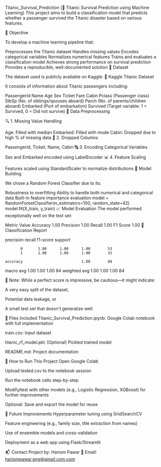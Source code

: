 Titanic_Survival_Prediction (🚢 Titanic Survival Prediction using Machine Learning) This project aims to build a classification model that predicts whether a passenger survived the Titanic disaster based on various features.

🎯 Objective

To develop a machine learning pipeline that:

Preprocesses the Titanic dataset
Handles missing values
Encodes categorical variables
Normalizes numerical features
Trains and evaluates a classification model
Achieves strong performance on survival prediction
Provides a reproducible, well-documented solution
📁 Dataset

The dataset used is publicly available on Kaggle:
🔗 Kaggle Titanic Dataset

It consists of information about Titanic passengers including:

PassengerId
Name
Age
Sex
Ticket
Fare
Cabin
Pclass (Passenger class)
SibSp (No. of siblings/spouses aboard)
Parch (No. of parents/children aboard)
Embarked (Port of embarkation)
Survived (Target variable: 1 = Survived, 0 = Did not survive)
🧼 Data Preprocessing

🔍 1. Missing Value Handling

Age: Filled with median
Embarked: Filled with mode
Cabin: Dropped due to high % of missing data
🔁 2. Dropped Columns

PassengerId, Ticket, Name, Cabin
🔠 3. Encoding Categorical Variables

Sex and Embarked encoded using LabelEncoder
📊 4. Feature Scaling

Features scaled using StandardScaler to normalize distributions
🧠 Model Building

We chose a Random Forest Classifier due to its:

Robustness to overfitting
Ability to handle both numerical and categorical data
Built-in feature importance evaluation
model = RandomForestClassifier(n_estimators=100, random_state=42)
model.fit(X_train, y_train)
📈 Model Evaluation
The model performed exceptionally well on the test set:


Metric	Value
Accuracy	1.00
Precision	1.00
Recall	1.00
F1 Score	1.00
🧾 Classification Report

precision    recall  f1-score   support

           0       1.00      1.00      1.00        53
           1       1.00      1.00      1.00        31

    accuracy                           1.00        84
   macro avg       1.00      1.00      1.00        84
weighted avg       1.00      1.00      1.00        84

🧠 Note: While a perfect score is impressive, be cautious—it might indicate:

A very easy split of the dataset,

Potential data leakage, or

A small test set that doesn't generalize well.

💾 Files Included
Titanic_Survival_Prediction.ipynb: Google Colab notebook with full implementation

train.csv: Input dataset

titanic_rf_model.pkl: (Optional) Pickled trained model

README.md: Project documentation

🧪 How to Run This Project
Open Google Colab

Upload tested.csv to the notebook session

Run the notebook cells step-by-step

Modify/test with other models (e.g., Logistic Regression, XGBoost) for further improvements

Optional: Save and export the model for reuse

📌 Future Improvements
Hyperparameter tuning using GridSearchCV

Feature engineering (e.g., family size, title extraction from names)

Use of ensemble models and cross-validation

Deployment as a web app using Flask/Streamlit


📬 Contact
Project by: Hariom Pawar
📧 Email: hariompawar.eng@gmail.com.com
